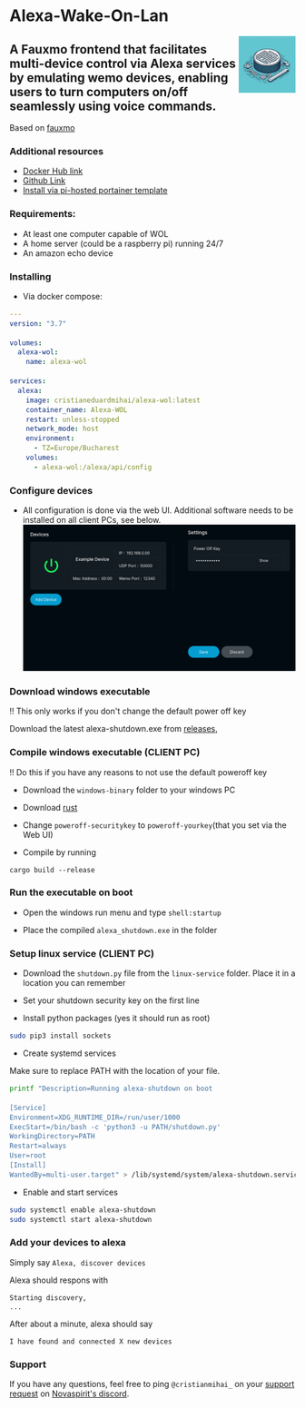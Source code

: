 # Alexa-Wake-On-Lan
<img align="right" width=100 src="https://raw.githubusercontent.com/CristianEduardMihai/alexa-wol/main/images/logo.jpg">

## A Fauxmo frontend that facilitates multi-device control via Alexa services by emulating wemo devices, enabling users to turn computers on/off seamlessly using voice commands.

Based on [fauxmo](https://github.com/n8henrie/fauxmo)

### Additional resources
- [Docker Hub link](https://hub.docker.com/r/cristianeduardmihai/alexa-wol)
- [Github Link](https://github.com/CristianEduardMihai/alexa-wol)
- [Install via pi-hosted portainer template](https://pi-hosted.com/)

### Requirements:
- At least one computer capable of WOL
- A home server (could be a raspberry pi) running 24/7
- An amazon echo device

### Installing
- Via docker compose:
```yaml
---
version: "3.7"

volumes:
  alexa-wol:
    name: alexa-wol

services:
  alexa:
    image: cristianeduardmihai/alexa-wol:latest
    container_name: Alexa-WOL
    restart: unless-stopped
    network_mode: host
    environment:
      - TZ=Europe/Bucharest
    volumes:
      - alexa-wol:/alexa/api/config
```

### Configure devices

 - All configuration is done via the web UI. Additional software needs to be installed on all client PCs, see below.
 ![Web UI](https://raw.githubusercontent.com/CristianEduardMihai/alexa-wol/main/images/webui.png)


### Download windows executable

!! This only works if you don't change the default power off key

Download the latest alexa-shutdown.exe from [releases](https://github.com/CristianEduardMihai/alexa-wol/releases/), 

### Compile windows executable (CLIENT PC)

!! Do this if you have any reasons to not use the default poweroff key

- Download the `windows-binary` folder to your windows PC

- Download [rust](https://www.rust-lang.org/tools/install)

- Change `poweroff-securitykey` to `poweroff-yourkey`(that you set via the Web UI)

- Compile by running
```
cargo build --release
```

### Run the executable on boot

- Open the windows run menu and type `shell:startup`

- Place the compiled `alexa_shutdown.exe` in the folder

### Setup linux service (CLIENT PC)
- Download the `shutdown.py` file from the `linux-service` folder. Place it in a location you can remember

- Set your shutdown security key on the first line

- Install python packages (yes it should run as root)
```bash
sudo pip3 install sockets
```

- Create systemd services

Make sure to replace PATH with the location of your file.
```bash
printf "Description=Running alexa-shutdown on boot

[Service]
Environment=XDG_RUNTIME_DIR=/run/user/1000
ExecStart=/bin/bash -c 'python3 -u PATH/shutdown.py'
WorkingDirectory=PATH
Restart=always
User=root
[Install]
WantedBy=multi-user.target" > /lib/systemd/system/alexa-shutdown.service
```

- Enable and start services

```bash
sudo systemctl enable alexa-shutdown
sudo systemctl start alexa-shutdown
```


### Add your devices to alexa

Simply say
`Alexa, discover devices`

Alexa should respons with
```
Starting discovery,
...
```

After about a minute, alexa should say
```
I have found and connected X new devices
```

### Support
If you have any questions, feel free to ping `@cristianmihai_` on your [support request](https://discord.com/channels/316245914987528193/1050303549327810591) on [Novaspirit's discord](https://discord.gg/v8dAnFV).
